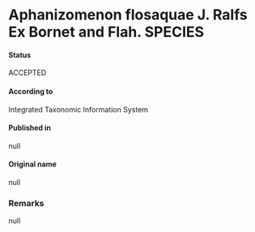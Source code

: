 Aphanizomenon flosaquae J. Ralfs Ex Bornet and Flah. SPECIES
=======

#### Status
ACCEPTED

#### According to
Integrated Taxonomic Information System

#### Published in
null

#### Original name
null

### Remarks
null